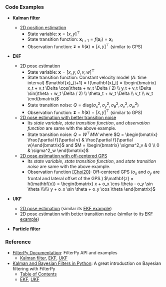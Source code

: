 ### Code Examples
* **Kalman filter**
  * [2D position estimation](https://github.com/mint-lab/filtering_tutorial/blob/master/kf_2d_position.py)
    * State variable: $\mathbf{x} = [x, y]^\top$
    * State transition function: $\mathbf{x}_{t+1} = f(\mathbf{x}_t) = \mathbf{x}_t$
    * Observation function: $\mathbf{z} = h(\mathbf{x}) = [x, y]^\top$ (similar to GPS)

* **EKF**
  * [2D pose estimation](https://github.com/mint-lab/filtering_tutorial/blob/master/ekf_2d_pose_simple_noise.py)
    * State variable: $\mathbf{x} = [x, y, \theta, v, w]^\top$
    * State transition function: Constant velocity model ($\Delta$: time interval)
      $\mathbf{x}_{t+1} = f(\mathbf{x}_t) = \begin{bmatrix} x_t + v_t \Delta \cos(\theta + w_t \Delta / 2) \\ y_t + v_t \Delta \sin(\theta + w_t \Delta / 2) \\ \theta_t + w_t \Delta \\ v_t \\ w_t \end{bmatrix}$
    * State transition noise: $Q = \mathrm{diag}(\sigma^2_x, \sigma^2_y, \sigma^2_\theta, \sigma^2_v, \sigma^2_w)$ 
    * Observation function: $\mathbf{z} = h(\mathbf{x}) = [x, y]^\top$ (similar to GPS)
  * [2D pose estimation with better transition noise](https://github.com/mint-lab/filtering_tutorial/blob/master/ekf_2d_pose.py)
    * Its _state variable_, _state transition function_, and _observation function_ are same with the above example.
    * State transition noise: $Q = W^\top M W$ where $Q = \begin{bmatrix} \frac{\partial f}{\partial v} & \frac{\partial f}{\partial w}\end{bmatrix}$ and $M = \begin{bmatrix} \sigma^2_v & 0 \\ 0 & \sigma^2_w \end{bmatrix}$
  * [2D pose estimation with off-centered GPS](https://github.com/mint-lab/filtering_tutorial/blob/master/ekf_2d_pose_off_centered.py)
    * Its _state variable_, _state transition function_, and _state transition noise_ are same with the above example.
    * Observation function [[Choi20]](http://doi.org/10.1109/TITS.2019.2915108): Off-centered GPS ($o_x$ and $o_y$ are frontal and lateral offset of the GPS.)
      $\mathbf{z} = h(\mathbf{x}) = \begin{bmatrix} x + o_x \cos \theta - o_y \sin \theta \\\\\\ y + o_x \sin \theta + o_y \cos \theta \end{bmatrix}$
  
* **UKF**
  * [2D pose estimation](https://github.com/mint-lab/filtering_tutorial/blob/master/ukf_2d_pose_simple_noise.py) (similar its [EKF example](https://github.com/mint-lab/filtering_tutorial/blob/master/ekf_2d_pose_simple_noise.py))
  * [2D pose estimation with better transition noise](https://github.com/mint-lab/filtering_tutorial/blob/master/ukf_2d_pose.py) (similar to its [EKF example](https://github.com/mint-lab/filtering_tutorial/blob/master/ekf_2d_pose.py))

* **Particle filter**

### Reference
* [FilterPy Documentation](https://filterpy.readthedocs.io/en/latest/): FilterPy API and examples
  * [Kalman filter](https://filterpy.readthedocs.io/en/latest/kalman/KalmanFilter.html), [EKF](https://filterpy.readthedocs.io/en/latest/kalman/ExtendedKalmanFilter.html), [UKF](https://filterpy.readthedocs.io/en/latest/kalman/UnscentedKalmanFilter.html)
* [Kalman and Bayesian Filters in Python](https://github.com/rlabbe/Kalman-and-Bayesian-Filters-in-Python): A great introduction on Bayesian filtering with FilterPy
  * [Table of Contents](https://github.com/rlabbe/Kalman-and-Bayesian-Filters-in-Python/blob/master/table_of_contents.ipynb)
  * [EKF](https://github.com/rlabbe/Kalman-and-Bayesian-Filters-in-Python/blob/master/11-Extended-Kalman-Filters.ipynb), [UKF](https://github.com/rlabbe/Kalman-and-Bayesian-Filters-in-Python/blob/master/10-Unscented-Kalman-Filter.ipynb)
